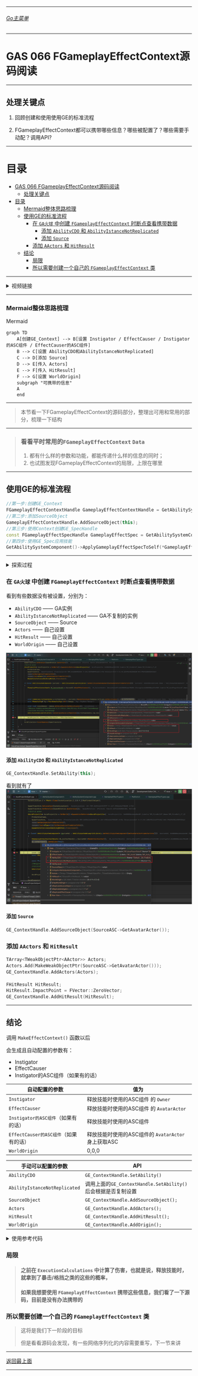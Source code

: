 ___________________________________________________________________________________________
###### [Go主菜单](../MainMenu.md)
___________________________________________________________________________________________

# GAS 066 FGameplayEffectContext源码阅读

___________________________________________________________________________________________

## 处理关键点

1. 回顾创建和使用使用GE的标准流程

3. FGameplayEffectContext都可以携带哪些信息？哪些被配置了？哪些需要手动配？调用API?


___________________________________________________________________________________________

# 目录


- [GAS 066 FGameplayEffectContext源码阅读](#gas-066-fgameplayeffectcontext源码阅读)
  - [处理关键点](#处理关键点)
- [目录](#目录)
    - [Mermaid整体思路梳理](#mermaid整体思路梳理)
  - [使用GE的标准流程](#使用ge的标准流程)
    - [在 `GA火球` 中创建 `FGameplayEffectContext` 时断点查看携带数据](#在-ga火球-中创建-fgameplayeffectcontext-时断点查看携带数据)
      - [添加 `AbilityCDO` 和 `AbilityIstanceNotReplicated`](#添加-abilitycdo-和-abilityistancenotreplicated)
      - [添加 `Source`](#添加-source)
    - [添加 `AActors` 和 `HitResult`](#添加-aactors-和-hitresult)
  - [结论](#结论)
    - [局限](#局限)
    - [所以需要创建一个自己的 `FGameplayEffectContext` 类](#所以需要创建一个自己的-fgameplayeffectcontext-类)



___________________________________________________________________________________________

<details>
<summary>视频链接</summary>
[1. The Gameplay Effect Context_哔哩哔哩_bilibili](https://www.bilibili.com/video/BV1JD421E7yC/?p=147&spm_id_from=333.880.my_history.page.click&vd_source=9e1e64122d802b4f7ab37bd325a89e6c)

------

</details>

___________________________________________________________________________________________

### Mermaid整体思路梳理

Mermaid

```mermaid
graph TD
    A[创建GE_Context] --> B[设置 Instigator / EffectCauser / Instigator的ASC组件 / EffectCauser的ASC组件]
    B --> C[设置 AbilityCDO和AbilityIstanceNotReplicated]
    C --> D[添加 Source]
    D --> E[传入 Actors]
    E --> F[传入 HitResult]
    F --> G[设置 WorldOrigin]
    subgraph "可携带的信息"
    A
    end
```



___________________________________________________________________________________________

> 本节看一下FGameplayEffectContext的源码部分，整理出可用和常用的部分，梳理一下结构

------

> ### 看看平时常用的`FGameplayEffectContext` `Data` 
>
> 1. 都有什么样的参数和功能，都能传递什么样的信息的同时；
> 2. 也试图发现FGameplayEffectContext的局限，上限在哪里

------

## 使用GE的标准流程

```cpp
//第一步:创建GE_Context
FGameplayEffectContextHandle GameplayEffectContextHandle = GetAbilitySystemComponent()->MakeEffectContext();
//第二步:添加SourceObject
GameplayEffectContextHandle.AddSourceObject(this);
//第三步:使用Context创建GE_SpecHandle
const FGameplayEffectSpecHandle GameplayEffectSpec = GetAbilitySystemComponent()->MakeOutgoingSpec(GameplayEffectClass, 1.0f, GameplayEffectContextHandle);
//第四步:使用GE_Spec应用技能
GetAbilitySystemComponent()->ApplyGameplayEffectSpecToSelf(*GameplayEffectSpec.Data.Get());
```

------




<details>
<summary>探索过程</summary>

>## 断点拿到 `FGameplayEffectContext` 信息
>
>我们在 `UAuraAttributeSet` 的后处理函数 **PostGameplayEffectExecute** 中可以拿到实参 `(const FGameplayEffectModCallbackData& Data)` ,传入自建函数 **SetEffectProperties** ，使用 `Data.EffectSpec` 拿到 `FGameplayEffectSpec` 通过 `FGameplayEffectSpec` 拿到了 `FGameplayEffectContext`
>
>![](https://github.com/liyunlong618/LiYunLongKnowledgeLibrary/blob/main/UECPP/Models/GAS/GAS_2_Aura/DetailContent/Image/GAS_066/1.png?raw=true)
>
>
>
>## 可以看到这些黄色框内的内容被设置了，红色的没有被设置
>
>![](https://github.com/liyunlong618/LiYunLongKnowledgeLibrary/blob/main/UECPP/Models/GAS/GAS_2_Aura/DetailContent/Image/GAS_066/2.png?raw=true)
>
><details>
><summary>参数列表</summary>
>
>>### 下面是设置好和没设置好的参数列表：
>
>>| 被设置的参数                       | 作用                                            | 设置来源                                      |
>>| ---------------------------------- | ----------------------------------------------- | --------------------------------------------- |
>>| `Instigator`                       | 触发GE的角色或实体 `弱指针`                     | 调用 `MakeEffectContext` 函数时被设置         |
>>| `EffectCauser`                     | 导致`GameplayEffect`实际产生影响的实体 `弱指针` | 调用 `MakeEffectContext` 函数时被设置         |
>>| `SourceObject`                     | GameplayEffect 来源对象 `弱指针`                | 手动使用 `Context.AddSourceObject` 添加       |
>>| `InstigatorAbilitySystemComponent` | Instigator的ASC组件 `弱指针`                    |                                               |
>>| `WorldOrigin`                      | 应用时的世界坐标 `默认(0,0,0)`                  | 若不手动，设置则为(0,0,0)；手动则调用直接设置 |
>>| 下面是几个序列化文件：             | --------------                                  | --------------                                |
>>| `bHasWorldOrigin`                  | 布尔，指示GE是否有有效的`WorldOrigin`坐标       | 效果初始化时根据配置设置                      |
>>| `bReplicateSourceObject`           | 布尔，指示是否在网络同步时复制`SourceObject`    | 效果初始化时根据配置设置                      |
>>| `bReplicatelnstigator`             | 布尔，指示`Instigator`是否在网络同步时被复制    | 效果初始化时根据配置设置                      |
>>| `bReplicateEffectCauser`           | 布尔，指示`EffectCauser`是否在网络同步时被复制  | 效果初始化时根据配置设置                      |
>
>
>
>>| 没有被设置的参数               | 作用                                                       | 设置来源                                               |
>>| ------------------------------ | ---------------------------------------------------------- | ------------------------------------------------------ |
>>| `AbilityCDO`                   | 正在应用的GA                                               | Gameplay Ability系统内部在创建能力实例时设置           |
>>| `AbilityInstanceNotReplicated` | 不（replicate）的能力实例，避免不必要的网络负载            | 在能力实例化时设置，如果不需要网络同步能力实例。       |
>>| `AbilityLevel`                 | 能力的等级                                                 | 通常在能力激活时根据特定逻辑或角色的属性设置           |
>>| `Actors`                       | `Actors`存储与Gameplay Effect相关的Actors列表 `弱指针数组` | 手动，在应用效果时，相关的演员对象会被加入到此列表中。 |
>>| `HitResult`                    | `HitResult`存储命中检测的结果 `弱指针`                     | 手动，当效果通过命中事件触发时                         |
>
>>参数讲解：
>
>>- AbilityCDO ：
>
>> - `AbilityCDO` 是 `FGameplayEffectContext` 的一个成员变量。它的类型是 `UGameplayAbility*`，但实际上它存储的不是一个具体的 `GameplayAbility` 实例，而是该能力的默认类对象（CDO）
>
>> - **标识触发的能力**: `AbilityCDO` 用于标识哪个 `GameplayAbility` 触发了这个 `GameplayEffect`。由于它指向的是类的默认对象（CDO），因此它并不代表任何特定的实例，而是该类的通用代表。
>
>>   **条件检查**: 有时在执行特定的逻辑时，系统需要知道这个效果是由哪个能力触发的。通过 `AbilityCDO`，系统可以获取到该能力的相关信息，比如它的类型、分类，或者是否满足某些条件。
>
>>   **持久性和网络同步**: 在多人游戏中，`AbilityCDO` 有助于确保效果在网络环境中能够正确同步，特别是在能力触发和效果应用之间需要一致性时。
>
>>- EffectCauser：
>> - `EffectCauser` 是导致`GameplayEffect`实际产生影响的实体它可以与`Instigator`相同，但也可能是不同的对象。例如，某些情	况下，`EffectCauser`可能是一个陷阱或投掷物，而`Instigator`是放置或投掷该物体的角色。
>
>------
>
></details>
>
>## 首先第一个问题，为什么这些值是这样的？
>
>我们知道Source是之前自己手动调用API添加的
>
>```CPP
>GE_Context.AddSourceObject(要添加的源)
>```
>
>其他这些设定好的值比如：
>
>- Instigator
>- EffectCauser
>- InstigatorAbilitySystemComponent
>
>是在什么时候设置的呢？
>
>### 让我们看看源码
>
>首先来到我们创建的GA火球文件 `AuraProjectileSpell.cpp` 中，我们使用ASC组件创建了Context
>
>- 这个函数的注释为：**为此 AbilitySystemComponent 的所有者创建 EffectContext**
>
>```cpp
>SourceASC->MakeEffectContext()
>```
>
>`check` 是否有 `AbilityActorInfo`
>
>- 使用 `OwnerActor` 设置 `Instigator`
>
>- 使用 `AvatarActor` 设置 `EffectCauser`
>
>####  `Instigator` 和 `EffectCauser` 是在这里被设置的
>
>![](https://github.com/liyunlong618/LiYunLongKnowledgeLibrary/blob/main/UECPP/Models/GAS/GAS_2_Aura/DetailContent/Image/GAS_066/3.png?raw=true)![](https://github.com/liyunlong618/LiYunLongKnowledgeLibrary/blob/main/UECPP/Models/GAS/GAS_2_Aura/DetailContent/Image/GAS_066/4.png?raw=true)
>
>#### Data调用的函数内
>
>1. 设置了 `Instigator`
>2. 设置了 bool **是否复制 Instigator**  `bReplicateInstigator`
>3. 设置了 `EffectCauser`
>4. 设置了 `Instigator 的 ASC组件`
>5. 设置了 bool **是否复制 EffectCauser**  `bReplicateEffectCauser`
>
>#### ![](https://github.com/liyunlong618/LiYunLongKnowledgeLibrary/blob/main/UECPP/Models/GAS/GAS_2_Aura/DetailContent/Image/GAS_066/5.png?raw=true)![](https://github.com/liyunlong618/LiYunLongKnowledgeLibrary/blob/main/UECPP/Models/GAS/GAS_2_Aura/DetailContent/Image/GAS_066/6.png?raw=true)
>
>![](https://github.com/liyunlong618/LiYunLongKnowledgeLibrary/blob/main/UECPP/Models/GAS/GAS_2_Aura/DetailContent/Image/GAS_066/7.png?raw=true)
>
>#### 来到FGameplayEffectContext结构体中
>
>看到初始化了
>- AbilityLevel = 1;
>- WorldOrigin = (0,0,0);
>
>![](https://github.com/liyunlong618/LiYunLongKnowledgeLibrary/blob/main/UECPP/Models/GAS/GAS_2_Aura/DetailContent/Image/GAS_066/8.png?raw=true)
>
>------
>
>### 当调用GetOwnedGameplayTags函数时
>
>![](https://github.com/liyunlong618/LiYunLongKnowledgeLibrary/blob/main/UECPP/Models/GAS/GAS_2_Aura/DetailContent/Image/GAS_066/9.png?raw=true)
>
>#### 看目标是否实现了：游戏标签资产接口
>
>![](https://github.com/liyunlong618/LiYunLongKnowledgeLibrary/blob/main/UECPP/Models/GAS/GAS_2_Aura/DetailContent/Image/GAS_066/10.png?raw=true)
>
>------
>
>### 看一下GetAbility函数
>
>![](https://github.com/liyunlong618/LiYunLongKnowledgeLibrary/blob/main/UECPP/Models/GAS/GAS_2_Aura/DetailContent/Image/GAS_066/13.png?raw=true)
>
>返回的是 `AbilityCDO`![](https://github.com/liyunlong618/LiYunLongKnowledgeLibrary/blob/main/UECPP/Models/GAS/GAS_2_Aura/DetailContent/Image/GAS_066/14.png?raw=true)
>
>------
>
>### 看一下SetAbility函数
>
>![](https://github.com/liyunlong618/LiYunLongKnowledgeLibrary/blob/main/UECPP/Models/GAS/GAS_2_Aura/DetailContent/Image/GAS_066/11.png?raw=true)![](https://github.com/liyunlong618/LiYunLongKnowledgeLibrary/blob/main/UECPP/Models/GAS/GAS_2_Aura/DetailContent/Image/GAS_066/12.png?raw=true)
>
>------
>
>### 看一下 `GetAbilityInstance_NotReplicated`函数
>
>![](https://github.com/liyunlong618/LiYunLongKnowledgeLibrary/blob/main/UECPP/Models/GAS/GAS_2_Aura/DetailContent/Image/GAS_066/15.png?raw=true)![](https://github.com/liyunlong618/LiYunLongKnowledgeLibrary/blob/main/UECPP/Models/GAS/GAS_2_Aura/DetailContent/Image/GAS_066/16.png?raw=true)
>
>------
>
>### 还有添加AActors和HitResult的函数
>
>![](https://github.com/liyunlong618/LiYunLongKnowledgeLibrary/blob/main/UECPP/Models/GAS/GAS_2_Aura/DetailContent/Image/GAS_066/17.png?raw=true)![](https://github.com/liyunlong618/LiYunLongKnowledgeLibrary/blob/main/UECPP/Models/GAS/GAS_2_Aura/DetailContent/Image/GAS_066/18.png?raw=true)
>
>------
>
>## 我们看到一个网络序列化函数 `NetSerialize`
>
>在后面我们需要自己创建这样一个 序列化/反序列化 函数
>
>#### 后面将创建自己 `FGameplayEffectContext` 类，设置结构序列化并通过网络发送
>
>![](https://github.com/liyunlong618/LiYunLongKnowledgeLibrary/blob/main/UECPP/Models/GAS/GAS_2_Aura/DetailContent/Image/GAS_066/19.png?raw=true)
>
>![](https://github.com/liyunlong618/LiYunLongKnowledgeLibrary/blob/main/UECPP/Models/GAS/GAS_2_Aura/DetailContent/Image/GAS_066/20.png?raw=true)
>
>------
>
>### 检查是否为本地玩家 `IsLocallyControlled` 函数
>
>![](https://github.com/liyunlong618/LiYunLongKnowledgeLibrary/blob/main/UECPP/Models/GAS/GAS_2_Aura/DetailContent/Image/GAS_066/21.png?raw=true)
>
>------
>
>### 设置世界原点的函数 `AddOrigin`
>
>![](https://github.com/liyunlong618/LiYunLongKnowledgeLibrary/blob/main/UECPP/Models/GAS/GAS_2_Aura/DetailContent/Image/GAS_066/22.png?raw=true)
>
># 这样我们就可以在FGameplayEffectContext中传递更多数据

------

</details>

### 在 `GA火球` 中创建 `FGameplayEffectContext` 时断点查看携带数据

看到有些数据没有被设置，分别为：

- `AbilityCDO` —— GA实例
- `AbilityIstanceNotReplicated` —— GA不复制的实例
- `SourceObject` —— Source
- `Actors` —— 自己设置
- `HitResult` —— 自己设置
- `WorldOrigin` —— 自己设置

![](https://github.com/liyunlong618/LiYunLongKnowledgeLibrary/blob/main/UECPP/Models/GAS/GAS_2_Aura/DetailContent/Image/GAS_066/23.png?raw=true)

#### 添加 `AbilityCDO` 和 `AbilityIstanceNotReplicated`

```cpp
GE_ContextHandle.SetAbility(this);
```

看到就有了![](https://github.com/liyunlong618/LiYunLongKnowledgeLibrary/blob/main/UECPP/Models/GAS/GAS_2_Aura/DetailContent/Image/GAS_066/24.png?raw=true)

#### 添加 `Source` 

```cpp
GE_ContextHandle.AddSourceObject(SourceASC->GetAvatarActor());
```



### 添加 `AActors` 和 `HitResult` 

```CPP
TArray<TWeakObjectPtr<AActor>> Actors;
Actors.Add(MakeWeakObjectPtr(SourceASC->GetAvatarActor()));
GE_ContextHandle.AddActors(Actors);

FHitResult HitResult;
HitResult.ImpactPoint = FVector::ZeroVector;
GE_ContextHandle.AddHitResult(HitResult);
```

------

## 结论

调用 `MakeEffectContext()` 函数以后

会生成且自动配置的参数有：

- Instigator
- EffectCauser
- Instigator的ASC组件（如果有的话）

| 自动配置的参数                        | 值为                                                |
| ------------------------------------- | --------------------------------------------------- |
| `Instigator`                          | 释放技能时使用的ASC组件 的 `Owner`                  |
| `EffectCauser`                        | 释放技能时使用的ASC组件 的 `AvatarActor`            |
| `Instigator的ASC组件`（如果有的话）   | 释放技能时使用的ASC组件                             |
| `EffectCauser的ASC组件`（如果有的话） | 释放技能时使用的ASC组件的 `AvatarActor` 身上获取ASC |
| `WorldOrigin`                         | 0,0,0                                               |

| 手动可以配置的参数            | API                                                          |
| ----------------------------- | ------------------------------------------------------------ |
| `AbilityCDO`                  | `GE_ContextHandle.SetAbility()`                              |
| `AbilityIstanceNotReplicated` | 调用上面的`GE_ContextHandle.SetAbility()`后会根据是否复制设置 |
| `SourceObject`                | `GE_ContextHandle.AddSourceObject();`                        |
| `Actors`                      | `GE_ContextHandle.AddActors();`                              |
| `HitResult`                   | `GE_ContextHandle.AddHitResult();`                           |
| `WorldOrigin`                 | `GE_ContextHandle.AddOrigin();`                              |


<details>
<summary>使用参考代码</summary>

>```cpp
>//假设已经拿到了Source的ASC
>
>//这一步已经是设置 Instigator / EffectCauser / Instigator的ASC组件 / EffectCauser的ASC组件
>FGameplayEffectContextHandle GE_ContextHandle = SourceASC->MakeEffectContext();
>
>//设置 AbilityCDO和AbilityIstanceNotReplicated
>GE_ContextHandle.SetAbility(this);
>
>//添加 Source
>GE_ContextHandle.AddSourceObject(SourceASC->GetAvatarActor());
>
>//传入 Actors
>TArray<TWeakObjectPtr<AActor>> Actors;
>Actors.Add(MakeWeakObjectPtr(SourceASC->GetAvatarActor()));
>GE_ContextHandle.AddActors(Actors);
>
>//传入 HitResult
>FHitResult HitResult;
>HitResult.ImpactPoint = FVector::ZeroVector;
>GE_ContextHandle.AddHitResult(HitResult);
>
>//设置 WorldOrigin
>GE_ContextHandle.AddOrigin(FVector(1,1,1));
>
>//使用Context创建GE_SpecHandle
>const FGameplayEffectSpecHandle EffectSpecHandle = SourceASC->MakeOutgoingSpec(DamageEffectClass,GetAbilityLevel(),GE_ContextHandle);
>
>//使用GE_Spec应用技能
>SourceASC->ApplyGameplayEffectSpecToSelf(*EffectSpecHandle.Data.Get());
>```

------

</details>

### 局限

> #### 之前在 `ExecutionCalculations` 中计算了伤害，也就是说，释放技能时，就拿到了暴击/格挡之类的这些的概率，
> #### 如果我想要使用 `FGameplayEffectContext` 携带这些信息，我们看了一下源码，目前是没有办法携带的
### 所以需要创建一个自己的 `FGameplayEffectContext` 类

> 这将是我们下一阶段的目标
>
> 但是看看源码会发现，有一些网络序列化的内容需要重写，下一节来讲


___________________________________________________________________________________________

[返回最上面](#Go主菜单)

___________________________________________________________________________________________